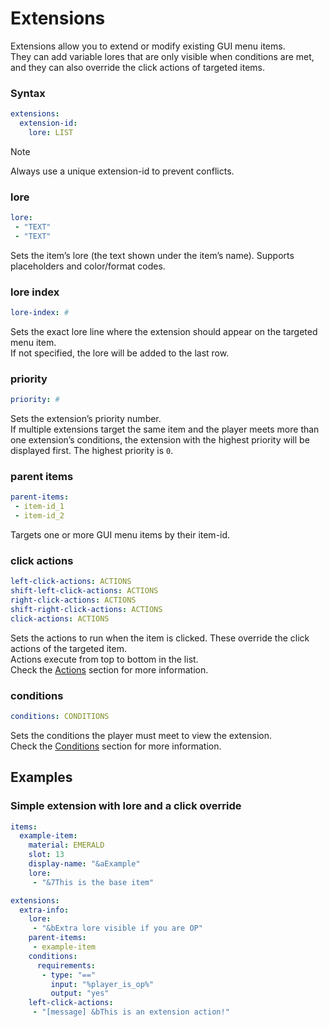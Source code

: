 # Extensions
Extensions allow you to extend or modify existing GUI menu items.
<br>They can add variable lores that are only visible when conditions are met, and they can also override the click actions of targeted items.

### Syntax
```yaml
extensions:
  extension-id:
    lore: LIST
```
> [!NOTE]
> Always use a unique extension-id to prevent conflicts.

### lore
```yaml
lore:
 - "TEXT"
 - "TEXT"
```
Sets the item’s lore (the text shown under the item’s name). Supports placeholders and color/format codes.

### lore index
```yaml
lore-index: #
```
Sets the exact lore line where the extension should appear on the targeted menu item.
<br>If not specified, the lore will be added to the last row.

### priority
```yaml
priority: #
```
Sets the extension’s priority number.
<br>If multiple extensions target the same item and the player meets more than one extension’s conditions, the extension with the highest priority will be displayed first. The highest priority is `0`.

### parent items
```yaml
parent-items:
 - item-id_1
 - item-id_2
```
Targets one or more GUI menu items by their item-id.

### click actions
```yaml
left-click-actions: ACTIONS
shift-left-click-actions: ACTIONS
right-click-actions: ACTIONS
shift-right-click-actions: ACTIONS
click-actions: ACTIONS
```
Sets the actions to run when the item is clicked. These override the click actions of the targeted item.
<br>Actions execute from top to bottom in the list.
<br>Check the [Actions](https://github.com/VinceSMC/SMC-Developments/blob/f5a97c218bf83512aa6d5232cb35e18444c6d88d/documentation/actions.md) section for more information.

### conditions
```yaml
conditions: CONDITIONS
```
Sets the conditions the player must meet to view the extension.
<br>Check the [Conditions](https://github.com/VinceSMC/SMC-Developments/blob/main/documentation/conditions.md) section for more information.

## Examples

### Simple extension with lore and a click override
```yaml
items:
  example-item:
    material: EMERALD
    slot: 13
    display-name: "&aExample"
    lore:
     - "&7This is the base item"

extensions:
  extra-info:
    lore:
     - "&bExtra lore visible if you are OP"
    parent-items:
     - example-item
    conditions:
      requirements:
       - type: "=="
         input: "%player_is_op%"
         output: "yes"
    left-click-actions:
     - "[message] &bThis is an extension action!"
```

